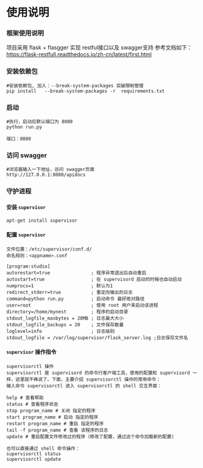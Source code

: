 # 使用说明
### 框架使用说明
项目采用 flask + flasgger 实现 restful接口以及 swagger支持
参考文档如下：
https://flask-restfull.readthedocs.io/zh-cn/latest/first.html

### 安装依赖包

```shell
#安装依赖包, 加入：--break-system-packages 突破限制管理
pip install   --break-system-packages -r  requirements.txt
```

### 启动

```shell
#执行，启动后默认端口为 8080
python run.py
```

`端口：8080`

### 访问 swagger

```shell
#浏览器输入一下地址，访问 swagger页面
http://127.0.0.1:8080/apidocs
```

### 守护进程

#### 安装 `supervisor`

```shell
apt-get install supervisor
```

#### 配置 `supervisor`

```
文件位置：/etc/supervisor/conf.d/
命名规则：<appname>.conf

[program:studio]
autorestart=true               ; 程序异常退出后自动重启              
autostart=true                 ; 在 supervisord 启动的时候也自动启动
numprocs=1                     ; 默认为1
redirect_stderr=true           ; 重定向输出的日志
command=python run.py          ; 启动命令 最好绝对路径
user=root                      ; 使用 root 用户来启动该进程
directory=/home/mynest         ; 程序的启动目录
stdout_logfile_maxbytes = 20MB ; 日志最大大小
stdout_logfile_backups = 20    ; 文件保存数量
loglevel=info                  ; 日志级别
stdout_logfile = /var/log/supervisor/flask_server.log ;日志保存文件名
```

#### `supervisor` 操作指令

```
supervisorctl 操作
supervisorctl 是 supervisord 的命令行客户端工具，使用的配置和 supervisord 一样，这里就不再说了。下面，主要介绍 supervisorctl 操作的常用命令：
输入命令 supervisorctl 进入 supervisorctl 的 shell 交互界面：

help # 查看帮助
status # 查看程序状态
stop program_name # 关闭 指定的程序
start program_name # 启动 指定的程序
restart program_name # 重启 指定的程序
tail -f program_name # 查看 该程序的日志
update # 重启配置文件修改过的程序（修改了配置，通过这个命令加载新的配置)

也可以直接通过 shell 命令操作：
supervisorctl status
supervisorctl update
```